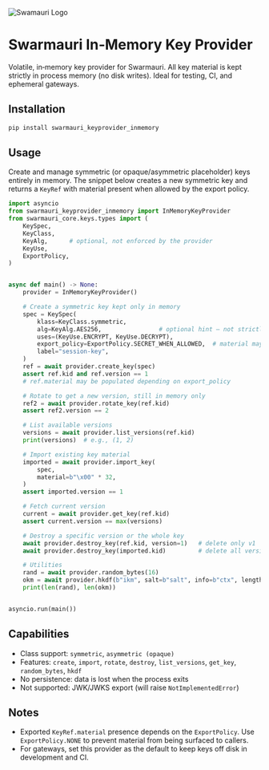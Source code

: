![Swamauri Logo](https://res.cloudinary.com/dbjmpekvl/image/upload/v1730099724/Swarmauri-logo-lockup-2048x757_hww01w.png)

# Swarmauri In‑Memory Key Provider

Volatile, in‑memory key provider for Swarmauri. All key material is kept strictly in process memory (no disk writes). Ideal for testing, CI, and ephemeral gateways.

## Installation

```bash
pip install swarmauri_keyprovider_inmemory
```

## Usage

Create and manage symmetric (or opaque/asymmetric placeholder) keys entirely in memory. The snippet below creates a new symmetric key and returns a `KeyRef` with material present when allowed by the export policy.

```python
import asyncio
from swarmauri_keyprovider_inmemory import InMemoryKeyProvider
from swarmauri_core.keys.types import (
    KeySpec,
    KeyClass,
    KeyAlg,      # optional, not enforced by the provider
    KeyUse,
    ExportPolicy,
)


async def main() -> None:
    provider = InMemoryKeyProvider()

    # Create a symmetric key kept only in memory
    spec = KeySpec(
        klass=KeyClass.symmetric,
        alg=KeyAlg.AES256,                # optional hint – not strictly enforced
        uses=(KeyUse.ENCRYPT, KeyUse.DECRYPT),
        export_policy=ExportPolicy.SECRET_WHEN_ALLOWED,  # material may be present
        label="session-key",
    )
    ref = await provider.create_key(spec)
    assert ref.kid and ref.version == 1
    # ref.material may be populated depending on export_policy

    # Rotate to get a new version, still in memory only
    ref2 = await provider.rotate_key(ref.kid)
    assert ref2.version == 2

    # List available versions
    versions = await provider.list_versions(ref.kid)
    print(versions)  # e.g., (1, 2)

    # Import existing key material
    imported = await provider.import_key(
        spec,
        material=b"\x00" * 32,
    )
    assert imported.version == 1

    # Fetch current version
    current = await provider.get_key(ref.kid)
    assert current.version == max(versions)

    # Destroy a specific version or the whole key
    await provider.destroy_key(ref.kid, version=1)   # delete only v1
    await provider.destroy_key(imported.kid)         # delete all versions

    # Utilities
    rand = await provider.random_bytes(16)
    okm = await provider.hkdf(b"ikm", salt=b"salt", info=b"ctx", length=32)
    print(len(rand), len(okm))


asyncio.run(main())
```

## Capabilities

- Class support: `symmetric`, `asymmetric (opaque)`
- Features: `create`, `import`, `rotate`, `destroy`, `list_versions`, `get_key`, `random_bytes`, `hkdf`
- No persistence: data is lost when the process exits
- Not supported: JWK/JWKS export (will raise `NotImplementedError`)

## Notes

- Exported `KeyRef.material` presence depends on the `ExportPolicy`. Use `ExportPolicy.NONE` to prevent material from being surfaced to callers.
- For gateways, set this provider as the default to keep keys off disk in development and CI.

